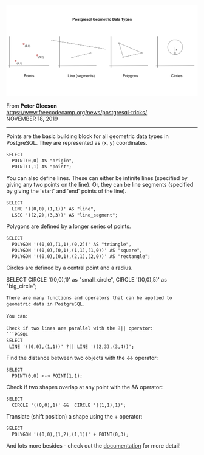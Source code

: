 ![](Geometry.png)

From **Peter Gleeson**  
https://www.freecodecamp.org/news/postgresql-tricks/  
NOVEMBER 18, 2019

---

Points are the basic building block for all geometric data types in PostgreSQL. They are represented as (x, y) coordinates.

```PGSQL
SELECT 
  POINT(0,0) AS "origin",
  POINT(1,1) AS "point";
 ```
 
You can also define lines. These can either be infinite lines (specified by giving any two points on the line). Or, they can be line segments (specified by giving the 'start' and 'end' points of the line).

```PGSQL
SELECT
  LINE '((0,0),(1,1))' AS "line",
  LSEG '((2,2),(3,3))' AS "line_segment";
```

Polygons are defined by a longer series of points.

```PGSQL
SELECT
  POLYGON '((0,0),(1,1),(0,2))' AS "triangle",
  POLYGON '((0,0),(0,1),(1,1),(1,0))' AS "square",
  POLYGON '((0,0),(0,1),(2,1),(2,0))' AS "rectangle";
 ```
 
Circles are defined by a central point and a radius.

SELECT
  CIRCLE '((0,0),1)' as "small_circle",
  CIRCLE '((0,0),5)' as "big_circle";
 ```
There are many functions and operators that can be applied to geometric data in PostgreSQL.

You can:

Check if two lines are parallel with the ?|| operator:
```PGSQL
SELECT
  LINE '((0,0),(1,1))' ?|| LINE '((2,3),(3,4))';
 ```
Find the distance between two objects with the <-> operator:
```PGSQL
SELECT 
  POINT(0,0) <-> POINT(1,1);
 ```
Check if two shapes overlap at any point with the && operator:
```PGSQL
SELECT
  CIRCLE '((0,0),1)' &&  CIRCLE '((1,1),1)';
 ```
Translate (shift position) a shape using the + operator:
```PGSQL
SELECT
  POLYGON '((0,0),(1,2),(1,1))' + POINT(0,3);
 ```
And lots more besides - check out the [documentation](https://www.postgresql.org/docs/12/functions-geometry.html) for more detail!
